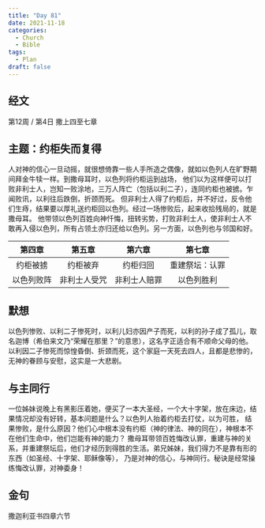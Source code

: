 ```yaml
---
title: "Day 81"
date: 2021-11-18
categories:
  - Church
  - Bible
tags:
  - Plan
draft: false
---
```


## 经文
第12周 / 第4日 撒上四至七章

## 主题：约柜失而复得
人对神的信心一旦动摇，就很想倚靠一些人手所造之偶像，就如以色列人在旷野期间拜金牛犊一样。到撒母耳时，以色列将约柜运到战场，
他们以为这样便可以打败非利士人，岂知一败涂地，三万人阵亡（包括以利二子），连同约柜也被掳。乍闻败讯，以利往后跌倒，折颈而死。
但非利士人得了约柜后，并不好过，反令他们生痔，结果要以厚礼送约柜回以色列。经过一场惨败后，起来收拾残局的，就是撒母耳。
他带领以色列百姓向神忏悔，扭转劣势，打败非利士人，使非利士人不敢再入侵以色列，所有占领土亦归还给以色列。另一方面，以色列也与邻国和好。

| 第四章   | 第五章    | 第六章    | 第七章     |
| :-----: | :-----: | :-----: | :-----: |
| 约柜被掳  | 约柜被弃   | 约柜归回   | 重建祭坛：认罪 |
| 以色列败阵 | 非利士人受咒 | 非利士人赔罪 | 以色列胜利   |

## 默想
以色列惨败、以利二子惨死时，以利儿妇亦因产子而死，以利的孙子成了孤儿，取名迦博（希伯来文乃“荣耀在那里？”的意思），这名字正适合有不顺命父母的他。
以利因二子惨死而惊惶昏倒、折颈而死，这个家庭一天死去四人，且都是悲惨的，无神的眷顾与安慰，这实是一大悲剧。

## 与主同行
一位姊妹说晚上有黑影压着她，便买了一本大圣经，一个大十字架，放在床边，结果情况却没有好转，基本问题是什么？以色列人抬着约柜去打仗，以为可胜，
结果惨败，是什么原因？他们心中根本没有约柜（神的律法、神的同在），神根本不在他们生命中，他们岂能有神的能力？
撒母耳带领百姓悔改认罪，重建与神的关系，并重建祭坛后，他们才经历到得胜的生活。弟兄姊妹，我们得力不是靠有形的东西（如圣经、十字架、耶稣像等），
乃是对神的信心，与神同行。秘诀是经常操练悔改认罪，对神委身！

## 金句
撒迦利亚书四章六节

[comment]: <> (## 附录)

